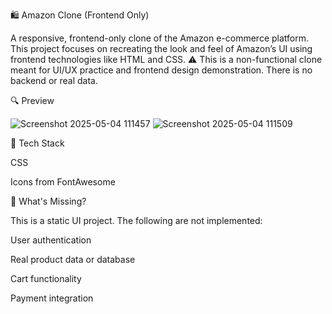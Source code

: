 
🛍️ Amazon Clone (Frontend Only)

A responsive, frontend-only clone of the Amazon e-commerce platform. This project focuses on recreating the look and feel of Amazon’s UI using frontend technologies like HTML and CSS.
⚠️ This is a non-functional clone meant for UI/UX practice and frontend design demonstration. There is no backend or real data.

🔍 Preview

![Screenshot 2025-05-04 111457](https://github.com/user-attachments/assets/9c2b5eb8-6feb-4437-a944-214ae6944551)
![Screenshot 2025-05-04 111509](https://github.com/user-attachments/assets/528d9a47-cdbf-4a7e-8a06-64ab4719be64)


🧰 Tech Stack

CSS 

Icons from FontAwesome 

🚧 What's Missing?

This is a static UI project. The following are not implemented:

User authentication

Real product data or database

Cart functionality

Payment integration

